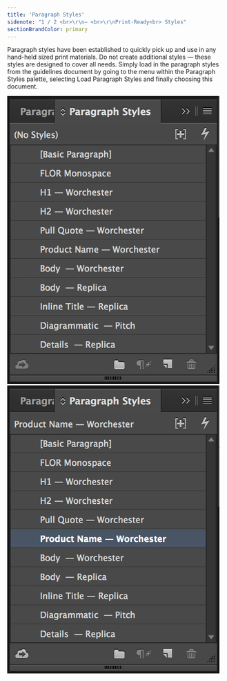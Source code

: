 ```yaml
---
title: 'Paragraph Styles'
sidenote: "1 / 2 <br>\r\n— <br>\r\nPrint-Ready<br> Styles"
sectionBrandColor: primary
---
```


Paragraph styles have been established to quickly pick up and use in any hand-held sized print materials. Do not create additional styles — these styles are designed to cover all needs. Simply load in the paragraph styles from the guidelines document by going to the menu within the Paragraph Styles palette, selecting Load Paragraph Styles and finally choosing this document.

![](Paragraph-Styles1.jpg) ![](Paragraph-Styles2.jpg)